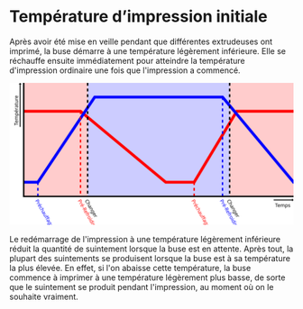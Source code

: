 Température d’impression initiale
====
Après avoir été mise en veille pendant que différentes extrudeuses ont imprimé, la buse démarre à une température légèrement inférieure. Elle se réchauffe ensuite immédiatement pour atteindre la température d'impression ordinaire une fois que l'impression a commencé.

![L'interrupteur de l'extrudeuse se produit à une température légèrement inférieure à la température d'impression normale](../images/temperature_regulation_fr.svg)

Le redémarrage de l'impression à une température légèrement inférieure réduit la quantité de suintement lorsque la buse est en attente. Après tout, la plupart des suintements se produisent lorsque la buse est à sa température la plus élevée. En effet, si l'on abaisse cette température, la buse commence à imprimer à une température légèrement plus basse, de sorte que le suintement se produit pendant l'impression, au moment où on le souhaite vraiment.

